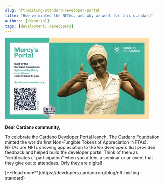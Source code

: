 ```yaml
---
slug: nft-minting-standard-developer-portal
title: "How we minted the NFTAs, and why we went for this standard"
authors: [devportal]
tags: [development, developers]
---
```


![title image](./nfta.jpg)

**Dear Cardano community,**

To celebrate the [Cardano Developer Portal launch](../), The Cardano Foundation minted the world’s first Non-Fungible Tokens of Appreciation (NFTAs). NFTAs are NFTs showing appreciation to the ten developers that provided feedback and helped build the developer portal. Think of them as “certificates of participation” when you attend a seminar or an event that they give out to attendees. Only they are digital!  

<div style={{ textAlign: 'right' }}>
[**Read more**](https://developers.cardano.org/blog/nft-minting-standard) 
</div>